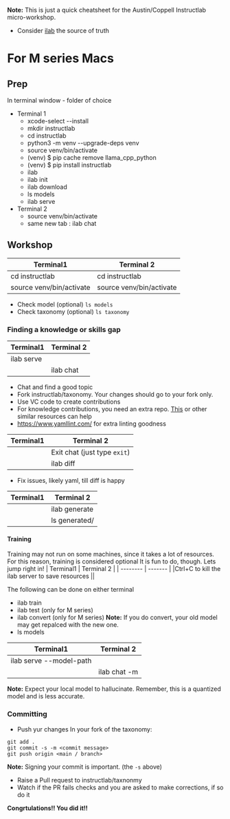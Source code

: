 **Note:** This is just a quick cheatsheet for the Austin/Coppell Instructlab micro-workshop. 
* Consider [ilab](https://github.com/instructlab/instructlab/blob/main/README.md) the source of truth

# For M series Macs

## Prep
In terminal window - folder of choice
* Terminal 1
    * xcode-select --install
    * mkdir instructlab
    * cd instructlab
    * python3 -m venv --upgrade-deps venv
    * source venv/bin/activate
    * (venv) $ pip cache remove llama_cpp_python
    * (venv) $ pip install instructlab
    * ilab
    * ilab init
    * ilab download
    * ls models
    * ilab serve
* Terminal 2
    * source venv/bin/activate
    * same new tab : ilab chat

## Workshop
| Terminal1    | Terminal 2 |
| -------- | ------- |
|  cd instructlab  |  cd instructlab   |
|  source venv/bin/activate  |  source venv/bin/activate   |

* Check model (optional)  `ls models`
* Check taxonomy (optional)  `ls taxonomy`

### Finding a knowledge or skills gap
| Terminal1    | Terminal 2 |
| -------- | ------- |
|  ilab serve  |     |
|    |  ilab chat   |

* Chat and find a good topic
* Fork instructlab/taxonomy. Your changes should go to your fork only.
* Use VC code to create contributions
* For knowledge contributions, you need an extra repo. [This](https://developer.ibm.com/tutorials/awb-contributing-knowledge-open-source-llms-instructlab/) or other similar resources can help
* https://www.yamllint.com/ for extra linting goodness

| Terminal1    | Terminal 2 |
| -------- | ------- |
| |Exit chat (just type `exit`)|
| |ilab diff|

* Fix issues, likely yaml, till diff is happy

| Terminal1    | Terminal 2 |
| -------- | ------- |
| |ilab generate|
| |ls generated/|

#### Training
Training may not run on some machines, since it takes a lot of resources. For this reason, training is considered optional It is fun to do, though. Lets jump right in!
| Terminal1    | Terminal 2 |
| -------- | ------- |
|Ctrl+C to kill the ilab server to save resources ||

The following can be done on either terminal
* ilab train 
* ilab test (only for M series)
* ilab convert (only for M series)
**Note:** If you do convert, your old model may get repalced with the new one.
* ls models

| Terminal1 | Terminal 2 |
| -------- | ------- |
|ilab serve --model-path <new model path> ||
| |ilab chat -m <New model name> | 

**Note:** Expect your local model to hallucinate. Remember, this is a quantized model and is less accurate. 

### Committing
* Push yur changes 
In your fork of the taxonomy:
``` 
git add .
git commit -s -m <commit message>
git push origin <main / branch>
```
**Note:** Signing your commit is important. (the `-s` above)
* Raise a Pull request to instructlab/taxnonmy
* Watch if the PR fails checks and you are asked to make corrections, if so do it

**Congrtulations!! You did it!!**

    





